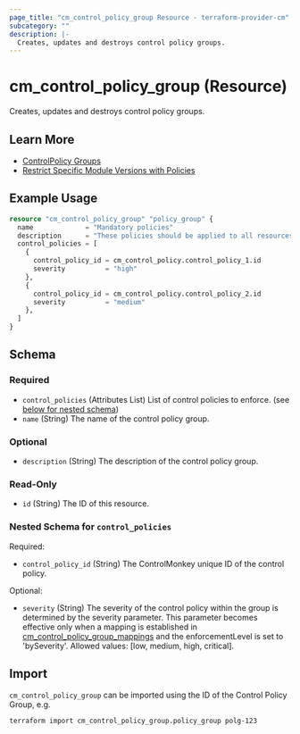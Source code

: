 ```yaml
---
page_title: "cm_control_policy_group Resource - terraform-provider-cm"
subcategory: ""
description: |-
  Creates, updates and destroys control policy groups.
---
```


# cm_control_policy_group (Resource)

Creates, updates and destroys control policy groups.

## Learn More

- [ControlPolicy Groups](https://controlmonkey.io/news/controlpolicy-groups/)
- [Restrict Specific Module Versions with Policies](https://controlmonkey.io/news/restrict-specific-terraform-modules-versions-with-control-policies/)

## Example Usage
```terraform
resource "cm_control_policy_group" "policy_group" {
  name             = "Mandatory policies"
  description      = "These policies should be applied to all resources"
  control_policies = [
    {
      control_policy_id = cm_control_policy.control_policy_1.id
      severity          = "high"
    },
    {
      control_policy_id = cm_control_policy.control_policy_2.id
      severity          = "medium"
    },
  ]
}
```

<!-- schema generated by tfplugindocs -->
## Schema

### Required

- `control_policies` (Attributes List) List of control policies to enforce. (see [below for nested schema](#nestedatt--control_policies))
- `name` (String) The name of the control policy group.

### Optional

- `description` (String) The description of the control policy group.

### Read-Only

- `id` (String) The ID of this resource.

<a id="nestedatt--control_policies"></a>
### Nested Schema for `control_policies`

Required:

- `control_policy_id` (String) The ControlMonkey unique ID of the control policy.

Optional:

- `severity` (String) The severity of the control policy within the group is determined by the severity parameter. This parameter becomes effective only when a mapping is established in [cm_control_policy_group_mappings](https://registry.terraform.io/providers/control-monkey/cm/latest/docs/resources/control_policy_group_mappings) and the enforcementLevel is set to 'bySeverity'. Allowed values: [low, medium, high, critical].

## Import

`cm_control_policy_group` can be imported using the ID of the Control Policy Group, e.g.

```shell
terraform import cm_control_policy_group.policy_group polg-123
```